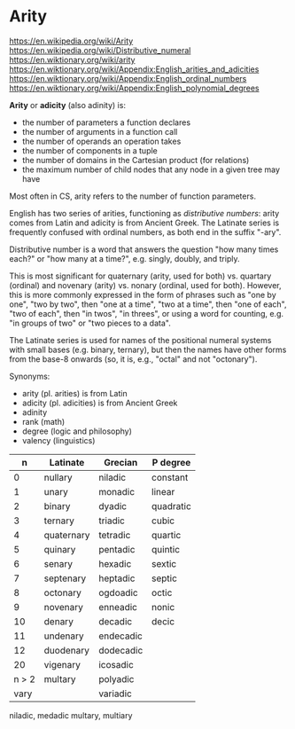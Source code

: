 # Arity


https://en.wikipedia.org/wiki/Arity
https://en.wikipedia.org/wiki/Distributive_numeral
https://en.wiktionary.org/wiki/arity
https://en.wiktionary.org/wiki/Appendix:English_arities_and_adicities
https://en.wiktionary.org/wiki/Appendix:English_ordinal_numbers
https://en.wiktionary.org/wiki/Appendix:English_polynomial_degrees



**Arity** or **adicity** (also adinity) is:
- the number of parameters a function declares
- the number of arguments in a function call
- the number of operands an operation takes
- the number of components in a tuple
- the number of domains in the Cartesian product (for relations)
- the maximum number of child nodes that any node in a given tree may have

Most often in CS, arity refers to the number of function parameters.

English has two series of arities, functioning as *distributive numbers*: arity comes from Latin and adicity is from Ancient Greek. The Latinate series is frequently confused with ordinal numbers, as both end in the suffix "-ary".

Distributive number is a word that answers the question "how many times each?" or "how many at a time?", e.g. singly, doubly, and triply.

This is most significant for quaternary (arity, used for both) vs. quartary (ordinal) and novenary (arity) vs. nonary (ordinal, used for both). However, this is more commonly expressed in the form of phrases such as "one by one", "two by two", then "one at a time", "two at a time", then "one of each", "two of each", then "in twos", "in threes", or using a word for counting, e.g. "in groups of two" or "two pieces to a data".

The Latinate series is used for names of the positional numeral systems with small bases (e.g. binary, ternary), but then the names have other forms from the base-8 onwards (so, it is, e.g., "octal" and not "octonary").


Synonyms:
- arity (pl. arities) is from Latin
- adicity (pl. adicities) is from Ancient Greek
- adinity
- rank (math)
- degree (logic and philosophy)
- valency (linguistics)


| n     | Latinate   | Grecian   | P degree  |
|-------|------------|-----------|-----------|
| 0     | nullary    | niladic   | constant  |
| 1     | unary      | monadic   | linear    |
| 2     | binary     | dyadic    | quadratic |
| 3     | ternary    | triadic   | cubic     |
| 4     | quaternary | tetradic  | quartic   |
| 5     | quinary    | pentadic  | quintic   |
| 6     | senary     | hexadic   | sextic    |
| 7     | septenary  | heptadic  | septic    |
| 8     | octonary   | ogdoadic  | octic     |
| 9     | novenary   | enneadic  | nonic     |
| 10    | denary     | decadic   | decic     |
| 11    | undenary   | endecadic |           |
| 12    | duodenary  | dodecadic |           |
| 20    | vigenary   | icosadic  |           |
| n > 2 | multary    | polyadic  |           | 
| vary  |            | variadic  |           | 



niladic, medadic
multary, multiary
